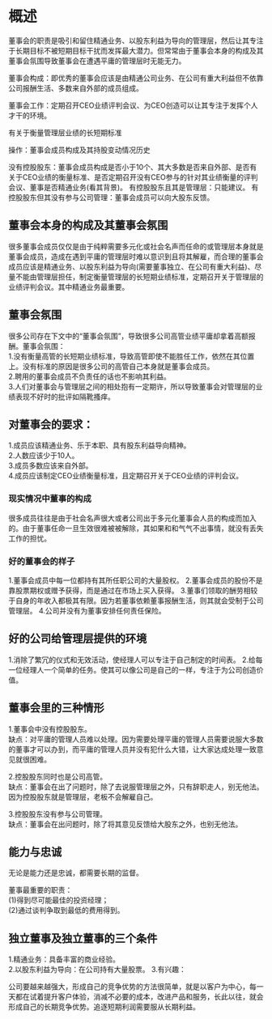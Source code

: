 # 概述


  董事会的职责是吸引和留住精通业务、以股东利益为导向的管理层，然后让其专注于长期目标不被短期目标干扰而发挥最大潜力。但常常由于董事会本身的构成及其董事会氛围导致董事会在遭遇平庸的管理层时无能无力。

  董事会构成：即优秀的董事会应该是由精通公司业务、在公司有重大利益但不依靠公司报酬生活、多数来自外部的成员组成。

  董事会工作：定期召开CEO业绩评判会议、为CEO创造可以让其专注于发挥个人才干的环境。

  有关于衡量管理层业绩的长短期标准
  

  操作：董事会成员构成及其持股变动情况历史

  没有控股股东：董事会成员构成是否小于10个、其大多数是否来自外部、是否有关于CEO业绩的衡量标准、是否定期召开没有CEO参与的针对其业绩衡量的评判会议、董事是否精通业务(看其背景)。
  有控股股东且其是管理层：只能建议。
  有控股股东但其没有参与公司管理：董事会成员可以向大股东反馈。

## 董事会本身的构成及其董事会氛围
很多董事会成员仅仅是由于纯粹需要多元化或社会名声而任命的或管理层本身就是董事会成员，造成在遇到平庸的管理层时难以意识到且将其解雇，而合理的董事会成员应该是精通业务、以股东利益为导向(需要董事独立、在公司有重大利益)、尽量不能由管理层担任，制定衡量管理层的长短期业绩标准，定期召开关于管理层的业绩评判会议。其中精通业务最重要。

## 董事会氛围  
  很多公司存在下文中的“董事会氛围”，导致很多公司高管业绩平庸却拿着高额报酬。董事会氛围：     
  1.没有衡量高管的长短期业绩标准，导致高管即使不能胜任工作，依然在其位置上。没有标准的原因是很多公司的高管自己本身就是董事会成员。         
  2.聘用的董事会成员不负责任的话也不影响其利益。       
  3.人们对董事会与管理层之间的相处抱有一定期许，所以导致董事会对管理层的业绩表现不好时的批评如隔靴搔痒。       

## 对董事会的要求：
  1.成员应该精通业务、乐于本职、具有股东利益导向精神。    
  2.人数应该少于10人。      
  3.成员多数应该来自外部。     
  4.成员应该制定CEO业绩衡量标准，且定期召开关于CEO业绩的评判会议。   

### 现实情况中董事的构成
  很多成员往往是由于社会名声很大或者公司出于多元化董事会人员的构成而加入的。由于董事任命一旦生效很难被被解除，其如果和和气气不出事情，就没有丢失工作的担忧。
  
### 好的董事会的样子
1.董事会成员中每一位都持有其所任职公司的大量股权。
2.董事会成员的股份不是靠股票期权或赠予获得，而是通过在市场上买入获得。
3.董事们领取的酬劳相较于自身的年收入都极其有限。因为若董事依赖董事报酬生活，则其就会受制于公司管理层。
4.公司并没有为董事安排任何责任保险。

## 好的公司给管理层提供的环境
1.消除了繁冗的仪式和无效活动，使经理人可以专注于自己制定的时间表。
2.给每一位经理人一个简单的任务。使其可以像公司是自己的一样，专注于为公司创造价值。

## 董事会里的三种情形
1.董事会中没有控股股东。     
  缺点：对平庸的管理人员难以处理。因为需要处理平庸的管理人员需要说服大多数的董事才可以办到，而平庸的管理人员并没有犯什么大错，让大家达成处理一致意见就很困难。    
  
2.控股股东同时也是公司高管。     
  缺点：董事会在出了问题时，除了去说服管理层之外，只有辞职走人，别无他法。因为控股股东就是管理层，老板不会解雇自己。  
  
3.控股股东没有参与公司管理。  
  缺点：董事会在出问题时，除了将其意见反馈给大股东之外，也别无他法。  

## 能力与忠诚
无论是能力还是忠诚，都需要长期的监督。   

董事最重要的职责：   
(1)得到尽可能最佳的投资经理；   
(2)通过谈判争取到最低的费用得到。   

## 独立董事及独立董事的三个条件
1.精通业务：具备丰富的商业经验。   
2.以股东利益为导向：在公司持有大量股票。
3.有兴趣：


公司要越来越强大，形成自己的竞争优势的方法很简单，就是以客户为中心，每一天都在试着提升客户体验，消减不必要的成本，改进产品和服务，长此以往，就会形成自己的长期竞争优势。追逐短期利润需要服从长期利益。

